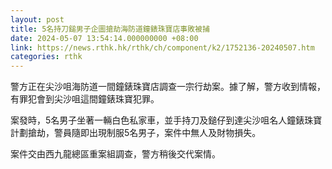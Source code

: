 ```yaml
---
layout: post
title: 5名持刀鎚男子企圖搶劫海防道鐘錶珠寶店事敗被捕
date: 2024-05-07 13:54:14.000000000 +08:00
link: https://news.rthk.hk/rthk/ch/component/k2/1752136-20240507.htm
categories: rthk
---
```


警方正在尖沙咀海防道一間鐘錶珠寶店調查一宗行劫案。據了解，警方收到情報，有罪犯會到尖沙咀這間鐘錶珠寶犯罪。

案發時，5名男子坐著一輛白色私家車，並手持刀及鎚仔到達尖沙咀名人鐘錶珠寶計劃搶劫，警員隨即出現制服5名男子，案件中無人及財物損失。

案件交由西九龍總區重案組調查，警方稍後交代案情。
